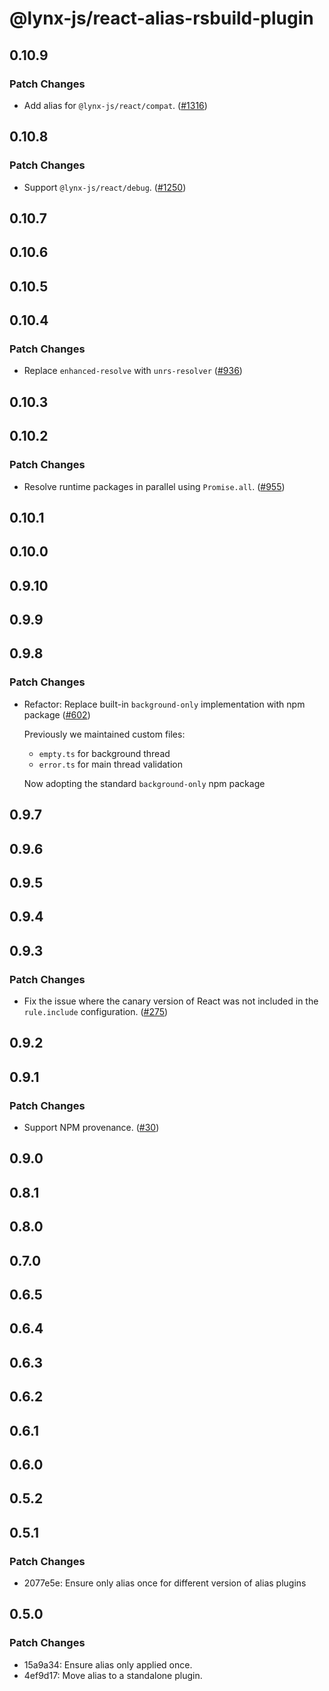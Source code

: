 # @lynx-js/react-alias-rsbuild-plugin

## 0.10.9

### Patch Changes

- Add alias for `@lynx-js/react/compat`. ([#1316](https://github.com/lynx-family/lynx-stack/pull/1316))

## 0.10.8

### Patch Changes

- Support `@lynx-js/react/debug`. ([#1250](https://github.com/lynx-family/lynx-stack/pull/1250))

## 0.10.7

## 0.10.6

## 0.10.5

## 0.10.4

### Patch Changes

- Replace `enhanced-resolve` with `unrs-resolver` ([#936](https://github.com/lynx-family/lynx-stack/pull/936))

## 0.10.3

## 0.10.2

### Patch Changes

- Resolve runtime packages in parallel using `Promise.all`. ([#955](https://github.com/lynx-family/lynx-stack/pull/955))

## 0.10.1

## 0.10.0

## 0.9.10

## 0.9.9

## 0.9.8

### Patch Changes

- Refactor: Replace built-in `background-only` implementation with npm package ([#602](https://github.com/lynx-family/lynx-stack/pull/602))

  Previously we maintained custom files:

  - `empty.ts` for background thread
  - `error.ts` for main thread validation

  Now adopting the standard `background-only` npm package

## 0.9.7

## 0.9.6

## 0.9.5

## 0.9.4

## 0.9.3

### Patch Changes

- Fix the issue where the canary version of React was not included in the `rule.include` configuration. ([#275](https://github.com/lynx-family/lynx-stack/pull/275))

## 0.9.2

## 0.9.1

### Patch Changes

- Support NPM provenance. ([#30](https://github.com/lynx-family/lynx-stack/pull/30))

## 0.9.0

## 0.8.1

## 0.8.0

## 0.7.0

## 0.6.5

## 0.6.4

## 0.6.3

## 0.6.2

## 0.6.1

## 0.6.0

## 0.5.2

## 0.5.1

### Patch Changes

- 2077e5e: Ensure only alias once for different version of alias plugins

## 0.5.0

### Patch Changes

- 15a9a34: Ensure alias only applied once.
- 4ef9d17: Move alias to a standalone plugin.
